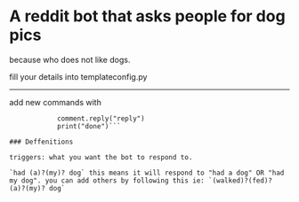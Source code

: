 # A reddit bot that asks people for dog pics
because who does not like dogs.

fill your details into templateconfig.py

---

add new commands with

```elif re.search("triggers", comment.body, re.IGNORECASE):
            comment.reply("reply")
            print("done")```

### Deffenitions

triggers: what you want the bot to respond to.

`had (a)?(my)? dog` this means it will respond to "had a dog" OR "had my dog". you can add others by following this ie: `(walked)?(fed)? (a)?(my)? dog`